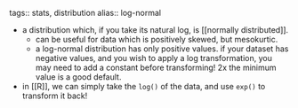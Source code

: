 tags:: stats, distribution
alias:: log-normal

- a distribution which, if you take its natural log, is [[normally distributed]].
	- can be useful for data which is positively skewed, but mesokurtic.
	- a log-normal distribution has only positive values. if your dataset has negative values, and you wish to apply a log transformation, you may need to add a constant before transforming! 2x the minimum value is a good default.
- in [[R]], we can simply take the `log()` of the data, and use `exp()` to transform it back!
